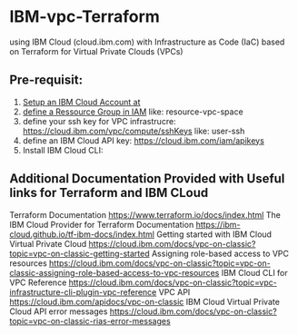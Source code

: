 # IBM-vpc-Terraform

using IBM Cloud (cloud.ibm.com) with Infrastructure as Code (IaC) based on Terraform for Virtual Private Clouds (VPCs)


## Pre-requisit:
1. [Setup an IBM Cloud Account at](https://cloud.IBM.com/)
2. [define a Ressource Group in IAM](https://cloud.ibm.com/account/resource-groups/) like: resource-vpc-space
3. define your ssh key for VPC infrastrucre: https://cloud.ibm.com/vpc/compute/sshKeys like: user-ssh
4. define an IBM Cloud API key: https://cloud.ibm.com/iam/apikeys
5. Install IBM Cloud CLI: 


## Additional Documentation Provided with Useful links for Terraform and IBM CLoud 

Terraform Documentation https://www.terraform.io/docs/index.html
The IBM Cloud Provider for Terraform Documentation https://ibm-cloud.github.io/tf-ibm-docs/index.html
Getting started with IBM Cloud Virtual Private Cloud https://cloud.ibm.com/docs/vpc-on-classic?topic=vpc-on-classic-getting-started
Assigning role-based access to VPC resources https://cloud.ibm.com/docs/vpc-on-classic?topic=vpc-on-classic-assigning-role-based-access-to-vpc-resources
IBM Cloud CLI for VPC Reference https://cloud.ibm.com/docs/vpc-on-classic?topic=vpc-infrastructure-cli-plugin-vpc-reference
VPC API https://cloud.ibm.com/apidocs/vpc-on-classic
IBM Cloud Virtual Private Cloud API error messages https://cloud.ibm.com/docs/vpc-on-classic?topic=vpc-on-classic-rias-error-messages
